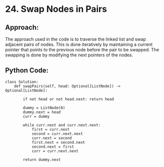 # 24. Swap Nodes in Pairs

## Approach:
The approach used in the code is to traverse the linked list and swap adjacent pairs of nodes. This is done iteratively by maintaining a current pointer that points to the previous node before the pair to be swapped. The swapping is done by modifying the next pointers of the nodes.

## Python Code:
```shell
class Solution:
    def swapPairs(self, head: Optional[ListNode]) -> Optional[ListNode]:

        if not head or not head.next: return head

        dummy = ListNode(0)
        dummy.next = head
        curr = dummy

        while curr.next and curr.next.next:
            first = curr.next
            second = curr.next.next
            curr.next = second
            first.next = second.next
            second.next = first
            curr = curr.next.next
        
        return dummy.next
```
